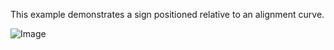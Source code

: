 This example demonstrates a sign positioned relative to an alignment curve.

![Image](../../../../figures/examples/ex-linear-placement.png)
